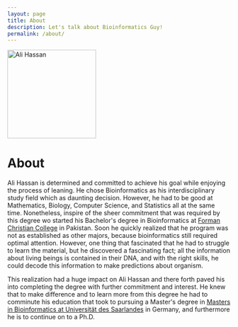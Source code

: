 ```yaml
---
layout: page
title: About
description: Let's talk about Bioinformatics Guy!
permalink: /about/
---
```


<img class="img-rounded" src="/assets/img/uploads/aliHassan.jpg" alt="Ali Hassan" width="200">

# About

Ali Hassan is determined and committed to achieve his goal while enjoying the process of leaning. He chose Bioinformatics as his interdisciplinary study field which as daunting decision. However, he had to be good at Mathematics, Biology, Computer Science, and Statistics all at the same time. Nonetheless, inspire of the sheer commitment that was required by this degree wo started his Bachelor's degree in Bioinformatics at [Forman Christian College](https://www.fccollege.edu.pk/) in Pakistan. Soon he quickly realized that he program was not as established as other majors, because bioinformatics still required optimal attention. However, one thing that fascinated that he had to struggle to learn the material, but he discovered a fascinating fact; all the information about living beings is contained in their DNA, and with the right skills, he could decode this information to make predictions about organism.

This realization had a huge impact on Ali Hassan and there forth paved his into completing the degree with further commitment and interest. He knew that to make difference and to learn more from this degree he had to comminute his education that took to pursuing a Master's degree in [Masters in Bioinformatics at Universität des Saarlandes](https://www.uni-saarland.de/en/study/programmes/master/bioinformatics.html) in Germany, and furthermore he is to continue on to a Ph.D.


<!-- # Portfolio

## 2023

- Started working on the masters thesis with [PROF. DR. OLGA KALININA's](https://www.helmholtz-hips.de/de/forschung/people/person/prof-dr-olga-kalinina/) group [DRUG BIOINFORMATICS](https://www.helmholtz-hips.de/en/research/teams/team/drug-bioinformatics/) focusing on the topic of PREDICTION OF FUNCTIONAL EFFECT OF MUTATIONS.

- Finished Course work for Masters Studies.

## 2022
- Started part time job as Junior Researcher at [August-Wilhelm Scheer Institute for digitized products and processes gGmbH](https://www.aws-institut.de/), Saarland, Germany. 
    - Currently developing a pipeline for wound identification and localization for a demonstrator using Keras and OpenCV.
    - Developed a pipeline for a Deep Learning model using Tensorflow for time-series data.  
    - Worked on the interface of the nurse assistant robot using Angular Framework

## 2021
### October 
- Started Masters in Bioinformatics at Univeristy of Saarland, Germany.

### January
- Joined Full Time job as Software Developer at [LabSystems](https://www.labsystems.sa/), AlKhobar, Saudi Arabia.
    - Completed an extensive LabVantage Solutions training.
    - Worked as front-end and back-end developer of LIMS from scratch using the Frappe ERPNext framework.


## 2020
- Started the Bioinformatics Guy [Youtube channel](https://www.youtube.com/c/BioinformaticsGuy).
- Successfully completed the coursces on the courscera.

[![Alt text](https://res.cloudinary.com/bioinformaticsguy/image/upload/v1684349309/BioinformaticsGuyGeneralFiles/CourseraAI_FOR_MEDICINE_v7hhms.jpg)](https://coursera.org/share/55faa8b3add79a7a308849e124d9295d)


[![Alt text](https://res.cloudinary.com/bioinformaticsguy/image/upload/v1684349577/BioinformaticsGuyGeneralFiles/Coursera_intro_to_genomic_technologies_jnxkfi.jpg)](https://coursera.org/share/be0c5c0492faec5df5b6252f52dabcff)



## 2019
- Finished Bachelors in Bioinformatics from Forman Christian College.
- Won 2nd prize in the “Innovation Competition of Natural Sciences” at FCCU with the poster title "A Cancer Prognosis Software for Medical Oncologists".

[![Alt text](https://res.cloudinary.com/bioinformaticsguy/image/upload/v1684349866/BioinformaticsGuyGeneralFiles/Poster01_mkrk14.jpg)](https://www.bioinformaticsguy.info/)



## 2018
- Started working as a Research Associate at [Sabz-Qalam](https://www.linkedin.com/company/sabz-qalam/about/).
    - Delivered 3 lectures on fundamentals of Python Programming.
    - Collected data using Python’s Beautiful Soup and Scrapy libraries.


## 2015
- Started Bachelors in Bioinformatics at Forman Christian College.
 -->
